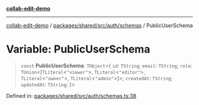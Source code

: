[**collab-edit-demo**](../../../../../../README.md)

***

[collab-edit-demo](../../../../../../README.md) / [packages/shared/src/auth/schemas](../README.md) / PublicUserSchema

# Variable: PublicUserSchema

> `const` **PublicUserSchema**: `TObject`\<\{ `id`: `TString`; `email`: `TString`; `role`: `TUnion`\<\[`TLiteral`\<`"viewer"`\>, `TLiteral`\<`"editor"`\>, `TLiteral`\<`"owner"`\>, `TLiteral`\<`"admin"`\>\]\>; `createdAt`: `TString`; `updatedAt`: `TString`; \}\>

Defined in: [packages/shared/src/auth/schemas.ts:38](https://github.com/austyle-io/pub-sub-demo/blob/facd25f09850fc4e78e94ce267c52e173d869933/packages/shared/src/auth/schemas.ts#L38)
